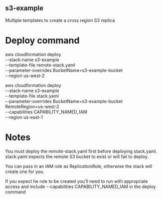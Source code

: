 ## s3-example

Multiple templates to create a cross region S3 replica

# Deploy command

aws cloudformation deploy \
--stack-name s3-example \
--template-file remote-stack.yaml \
--parameter-overrides BucketName=s3-example-bucket \
--region us-west-2

aws cloudformation deploy \
--stack-name s3-example \
--template-file stack.yaml \
--parameter-overrides BucketName=s3-example-bucket RemoteRegion=us-west-2 \
--capabilities CAPABILITY_NAMED_IAM \
--region us-east-1

# Notes

You must deploy the remote-stack.yaml first before deploying stack.yaml. stack.yaml expects the remote S3 bucket to exist or will fail to deploy.

You can pass in an IAM role as ReplicationRole, otherwise the stack will create one for you.

If you expect he role to be created you'll need to run with appropriate access and include --capabilities CAPABILITY_NAMED_IAM in the deploy command
